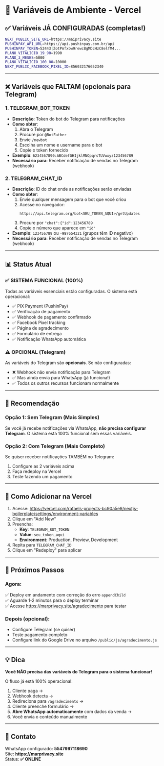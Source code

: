 # 🔐 Variáveis de Ambiente - Vercel

## ✅ Variáveis JÁ CONFIGURADAS (completas!)

```bash
NEXT_PUBLIC_SITE_URL=https://maiprivacy.site
PUSHINPAY_API_URL=https://api.pushinpay.com.br/api
PUSHINPAY_TOKEN=52443|ZotPmfxbw9rewcBgMDcHzC8elfM4...
PLANO_VITALICIO_19_90=1990
PLANO_3_MESES=5000
PLANO_VITALICIO_100_00=10000
NEXT_PUBLIC_FACEBOOK_PIXEL_ID=856032176652340
```

---

## ❌ Variáveis que FALTAM (opcionais para Telegram)

### **1. TELEGRAM_BOT_TOKEN**
- **Descrição**: Token do bot do Telegram para notificações
- **Como obter**:
  1. Abra o Telegram
  2. Procure por `@BotFather`
  3. Envie `/newbot`
  4. Escolha um nome e username para o bot
  5. Copie o token fornecido
- **Exemplo**: `6234567890:ABCdefGHIjklMNOpqrsTUVwxyz123456789`
- **Necessário para**: Receber notificação de vendas no Telegram (webhook)

### **2. TELEGRAM_CHAT_ID**
- **Descrição**: ID do chat onde as notificações serão enviadas
- **Como obter**:
  1. Envie qualquer mensagem para o bot que você criou
  2. Acesse no navegador:
     ```
     https://api.telegram.org/bot<SEU_TOKEN_AQUI>/getUpdates
     ```
  3. Procure por `"chat":{"id":123456789`
  4. Copie o número que aparece em `"id"`
- **Exemplo**: `123456789` ou `-987654321` (grupos têm ID negativo)
- **Necessário para**: Receber notificação de vendas no Telegram (webhook)

---

## 📊 Status Atual

### ✅ **SISTEMA FUNCIONAL (100%)**
Todas as variáveis essenciais estão configuradas. O sistema está operacional:

- ✅ PIX Payment (PushinPay)
- ✅ Verificação de pagamento
- ✅ Webhook de pagamento confirmado
- ✅ Facebook Pixel tracking
- ✅ Página de agradecimento
- ✅ Formulário de entrega
- ✅ Notificação WhatsApp automática

### ⚠️ **OPCIONAL (Telegram)**
As variáveis do Telegram são **opcionais**. Se não configuradas:
- ❌ Webhook não envia notificação para Telegram
- ✅ Mas ainda envia para WhatsApp (já funciona!)
- ✅ Todos os outros recursos funcionam normalmente

---

## 🎯 Recomendação

### **Opção 1: Sem Telegram (Mais Simples)**
Se você já recebe notificações via WhatsApp, **não precisa configurar Telegram**.
O sistema está 100% funcional sem essas variáveis.

### **Opção 2: Com Telegram (Mais Completo)**
Se quiser receber notificações TAMBÉM no Telegram:
1. Configure as 2 variáveis acima
2. Faça redeploy na Vercel
3. Teste fazendo um pagamento

---

## 📝 Como Adicionar na Vercel

1. Acesse: https://vercel.com/rafaels-projects-bc90a5e9/nextjs-boilerplate/settings/environment-variables
2. Clique em "Add New"
3. Preencha:
   - **Key**: `TELEGRAM_BOT_TOKEN`
   - **Value**: `seu_token_aqui`
   - **Environment**: Production, Preview, Development
4. Repita para `TELEGRAM_CHAT_ID`
5. Clique em "Redeploy" para aplicar

---

## 🚀 Próximos Passos

### **Agora:**
✅ Deploy em andamento com correção do erro `appendChild`  
✅ Aguarde 1-2 minutos para o deploy terminar  
✅ Acesse https://marprivacy.site/agradecimento para testar  

### **Depois (opcional):**
- Configure Telegram (se quiser)
- Teste pagamento completo
- Configure link do Google Drive no arquivo `/public/js/agradecimento.js`

---

## 💡 Dica

**Você NÃO precisa das variáveis do Telegram para o sistema funcionar!**

O fluxo já está 100% operacional:
1. Cliente paga → 
2. Webhook detecta → 
3. Redireciona para `/agradecimento` → 
4. Cliente preenche formulário → 
5. **Abre WhatsApp automaticamente** com dados da venda → 
6. Você envia o conteúdo manualmente

---

## 📱 Contato

WhatsApp configurado: **5547997118690**  
Site: **https://marprivacy.site**  
Status: **✅ ONLINE**

